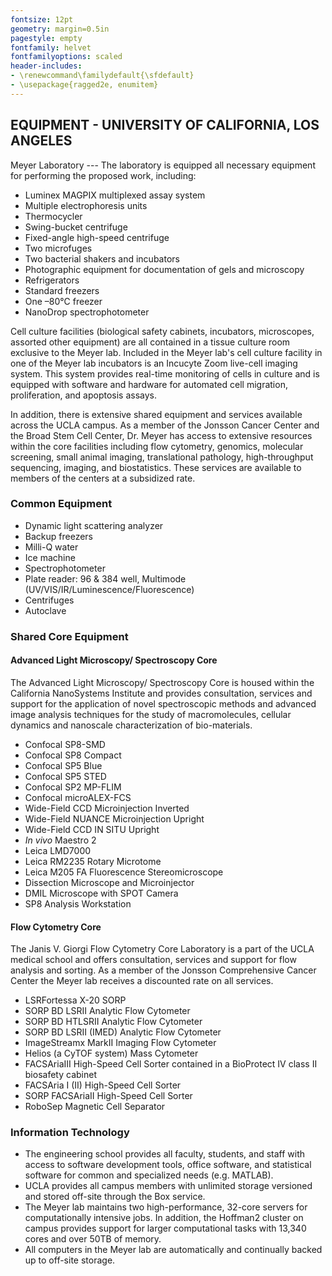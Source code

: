 ```yaml
---
fontsize: 12pt
geometry: margin=0.5in
pagestyle: empty
fontfamily: helvet
fontfamilyoptions: scaled
header-includes: 
- \renewcommand\familydefault{\sfdefault} 
- \usepackage{ragged2e, enumitem}
---
```


## EQUIPMENT - UNIVERSITY OF CALIFORNIA, LOS ANGELES

Meyer Laboratory --- The laboratory is equipped all necessary equipment for performing the proposed work, including:

- Luminex MAGPIX multiplexed assay system
- Multiple electrophoresis units
- Thermocycler
- Swing-bucket centrifuge
- Fixed-angle high-speed centrifuge
- Two microfuges
- Two bacterial shakers and incubators
- Photographic equipment for documentation of gels and microscopy
- Refrigerators
- Standard freezers
- One –80℃ freezer
- NanoDrop spectrophotometer

Cell culture facilities (biological safety cabinets, incubators, microscopes, assorted other equipment) are all contained in a tissue culture room exclusive to the Meyer lab. Included in the Meyer lab's cell culture facility in one of the Meyer lab incubators is an Incucyte Zoom live-cell imaging system. This system provides real-time monitoring of cells in culture and is equipped with software and hardware for automated cell migration, proliferation, and apoptosis assays.

In addition, there is extensive shared equipment and services available across the UCLA campus. As a member of the Jonsson Cancer Center and the Broad Stem Cell Center, Dr. Meyer has access to extensive resources within the core facilities including flow cytometry, genomics, molecular screening, small animal imaging, translational pathology, high-throughput sequencing, imaging, and biostatistics. These services are available to members of the centers at a subsidized rate.

### Common Equipment

- Dynamic light scattering analyzer
- Backup freezers
- Milli-Q water
- Ice machine
- Spectrophotometer
- Plate reader: 96 & 384 well, Multimode (UV/VIS/IR/Luminescence/Fluorescence) 
- Centrifuges
- Autoclave

### Shared Core Equipment

#### Advanced Light Microscopy/ Spectroscopy Core

The Advanced Light Microscopy/ Spectroscopy Core is housed within the California NanoSystems Institute and provides consultation, services and support for the application of novel spectroscopic methods and advanced image analysis techniques for the study of macromolecules, cellular dynamics and nanoscale characterization of bio-materials.

- Confocal SP8-SMD
- Confocal SP8 Compact
- Confocal SP5 Blue
- Confocal SP5 STED
- Confocal SP2 MP-FLIM
- Confocal microALEX-FCS
- Wide-Field CCD Microinjection Inverted
- Wide-Field NUANCE Microinjection Upright
- Wide-Field CCD IN SITU Upright
- *In vivo* Maestro 2
- Leica LMD7000
- Leica RM2235 Rotary Microtome
- Leica M205 FA Fluorescence Stereomicroscope
- Dissection Microscope and Microinjector
- DMIL Microscope with SPOT Camera
- SP8 Analysis Workstation

#### Flow Cytometry Core

The Janis V. Giorgi Flow Cytometry Core Laboratory is a part of the UCLA medical school and offers consultation, services and support for flow analysis and sorting. As a member of the Jonsson Comprehensive Cancer Center the Meyer lab receives a discounted rate on all services.

- LSRFortessa X-20 SORP
- SORP BD LSRII Analytic Flow Cytometer
- SORP BD HTLSRII Analytic Flow Cytometer
- SORP BD LSRII (IMED) Analytic Flow Cytometer
- ImageStreamx MarkII Imaging Flow Cytometer
- Helios (a CyTOF system) Mass Cytometer
- FACSAriaIII High-Speed Cell Sorter contained in a BioProtect IV class II biosafety cabinet
- FACSAria I (II) High-Speed Cell Sorter
- SORP FACSAriaII High-Speed Cell Sorter
- RoboSep Magnetic Cell Separator

### Information Technology

- The engineering school provides all faculty, students, and staff with access to software development tools, office software, and statistical software for common and specialized needs (e.g. MATLAB).
- UCLA provides all campus members with unlimited storage versioned and stored off-site through the Box service.
- The Meyer lab maintains two high-performance, 32-core servers for computationally intensive jobs. In addition, the Hoffman2 cluster on campus provides support for larger computational tasks with 13,340 cores and over 50TB of memory.
- All computers in the Meyer lab are automatically and continually backed up to off-site storage.

